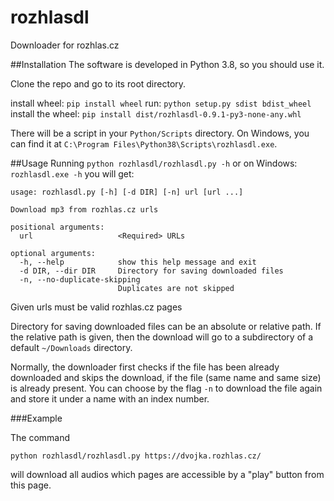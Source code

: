 # rozhlasdl
Downloader for rozhlas.cz

##Installation
The software is developed in Python 3.8, so you should use it.

Clone the repo and go to its root directory.

install wheel: `pip install wheel`
run: `python setup.py sdist bdist_wheel`
install the wheel: `pip install dist/rozhlasdl-0.9.1-py3-none-any.whl`

There will be a script in your 
`Python/Scripts` directory. On Windows, you can find it at `C:\Program Files\Python38\Scripts\rozhlasdl.exe`.

##Usage
Running
`python rozhlasdl/rozhlasdl.py -h`
or on Windows:
`rozhlasdl.exe -h`
you will get:

```
usage: rozhlasdl.py [-h] [-d DIR] [-n] url [url ...]

Download mp3 from rozhlas.cz urls

positional arguments:
  url                   <Required> URLs

optional arguments:
  -h, --help            show this help message and exit
  -d DIR, --dir DIR     Directory for saving downloaded files
  -n, --no-duplicate-skipping
                        Duplicates are not skipped
```
Given urls must be valid rozhlas.cz pages

Directory for saving downloaded files can be an absolute or relative path.
If the relative path is given, then the download will go to a subdirectory of a default `~/Downloads` directory.

Normally, the downloader first checks if the file has been already downloaded and skips the download, if the file (same
name and same size) is already present. You can choose by the flag `-n` to download the file again and store it under
a name with an index number.

###Example

The command

`python rozhlasdl/rozhlasdl.py https://dvojka.rozhlas.cz/`

will download all audios which pages are accessible by a "play" button from this page.
